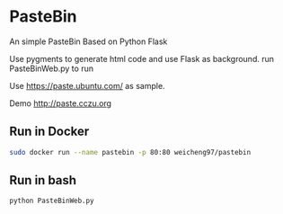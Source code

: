# PasteBin
An simple PasteBin Based on Python Flask

Use pygments to generate html code and use Flask as background.
run PasteBinWeb.py to run

Use https://paste.ubuntu.com/ as sample.

Demo http://paste.cczu.org

## Run in Docker
```bash
sudo docker run --name pastebin -p 80:80 weicheng97/pastebin
```

## Run in bash
```bash
python PasteBinWeb.py
```
